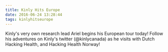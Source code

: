 ```yaml
---
title: Kinly Hits Europe
date: 2016-06-24 13:28:44
tags: kinlyhitseurope
---
```


Kinly's very own research lead Ariel begins his European tour today! Follow his adventures on Kinly's twitter (@kinlycanada) as he visits with Dutch Hacking Health, and Hacking Health Norway!
